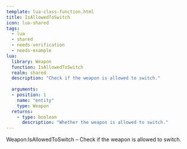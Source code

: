 ```yaml
---
template: lua-class-function.html
title: IsAllowedToSwitch
icon: lua-shared
tags:
  - lua
  - shared
  - needs-verification
  - needs-example
lua:
  library: Weapon
  function: IsAllowedToSwitch
  realm: shared
  description: "Check if the weapon is allowed to switch."
  
  arguments:
  - position: 1
    name: "entity"
    type: Weapon
  returns:
    - type: boolean
      description: "Whether the weapon is allowed to switch."
---
```


<div class="lua__search__keywords">
Weapon:IsAllowedToSwitch &#x2013; Check if the weapon is allowed to switch.
</div>
